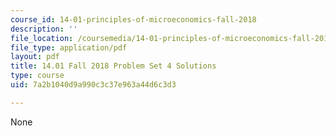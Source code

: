 ```yaml
---
course_id: 14-01-principles-of-microeconomics-fall-2018
description: ''
file_location: /coursemedia/14-01-principles-of-microeconomics-fall-2018/7a2b1040d9a990c3c37e963a44d6c3d3_MIT14_01F18_pset4sol.pdf
file_type: application/pdf
layout: pdf
title: 14.01 Fall 2018 Problem Set 4 Solutions
type: course
uid: 7a2b1040d9a990c3c37e963a44d6c3d3

---
```

None